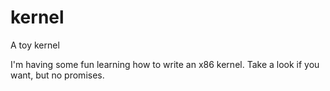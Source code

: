 # kernel
A toy kernel

I'm having some fun learning how to write an x86 kernel. Take a look if you want, but no promises.
